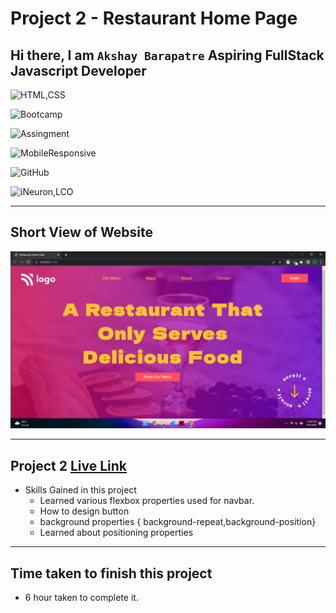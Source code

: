 # Project 2 - Restaurant Home Page

## Hi there, I am `Akshay Barapatre`  Aspiring FullStack Javascript Developer   


![HTML,CSS](https://img.shields.io/badge/HTML-CSS-green)

![Bootcamp](https://img.shields.io/badge/Bootcampt-.-success)

![Assingment](https://img.shields.io/badge/Assingment-.-blueviolet)

![MobileResponsive](https://img.shields.io/badge/Mobile-Responsive-critical)

![GitHub](https://img.shields.io/badge/GIT-HUB-sucess)

![iNeuron,LCO](https://img.shields.io/badge/iNeuron-LCO-red)


---

## Short View of Website
![Desktop](./screenshot/02Project.png)

---

 
## Project 2 [Live Link](https://restaurant-home-landing-page.netlify.app/)

-   Skills Gained in this project
    -   Learned various flexbox properties used for navbar.
    -  How to design button 
    -  background properties { background-repeat,background-position}
    -   Learned about positioning properties

---

## Time taken to finish this project

-   6 hour taken to complete it.


